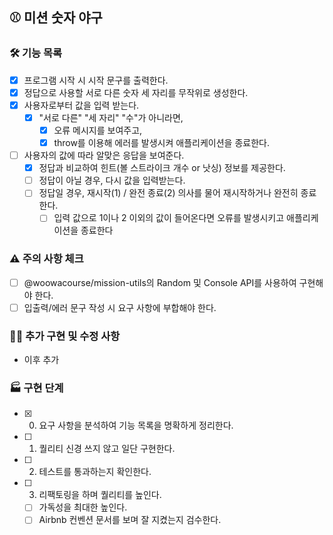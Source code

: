 ## ⚾️ 미션 숫자 야구  
### 🛠️ 기능 목록  
- [x] 프로그램 시작 시 시작 문구를 출력한다.  
- [x] 정답으로 사용할 서로 다른 숫자 세 자리를 무작위로 생성한다.  
- [x] 사용자로부터 값을 입력 받는다.  
  - [x] "서로 다른" "세 자리" "수"가 아니라면,  
    - [x] 오류 메시지를 보여주고, 
    - [x] throw를 이용해 에러를 발생시켜 애플리케이션을 종료한다.
- [ ] 사용자의 값에 따라 알맞은 응답을 보여준다.   
  - [x] 정답과 비교하여 힌트(볼 스트라이크 개수 or 낫싱) 정보를 제공한다.  
  - [ ] 정답이 아닐 경우, 다시 값을 입력받는다.  
  - [ ] 정답일 경우, 재시작(1) / 완전 종료(2) 의사를 물어 재시작하거나 완전히 종료한다.    
    - [ ] 입력 값으로 1이나 2 이외의 값이 들어온다면 오류를 발생시키고 애플리케이션을 종료한다
  
### ⚠️ 주의 사항 체크  
- [ ] @woowacourse/mission-utils의 Random 및 Console API를 사용하여 구현해야 한다.  
- [ ] 입출력/에러 문구 작성 시 요구 사항에 부합해야 한다.  
  
### ✍🏻 추가 구현 및 수정 사항  
- 이후 추가  
  
### 🏭 구현 단계  
- [x] 0. 요구 사항을 분석하여 기능 목록을 명확하게 정리한다.  
- [ ] 1. 퀄리티 신경 쓰지 않고 일단 구현한다.  
- [ ] 2. 테스트를 통과하는지 확인한다.   
- [ ] 3. 리팩토링을 하며 퀄리티를 높인다.  
  - [ ] 가독성을 최대한 높인다.  
  - [ ] Airbnb 컨벤션 문서를 보며 잘 지켰는지 검수한다.  